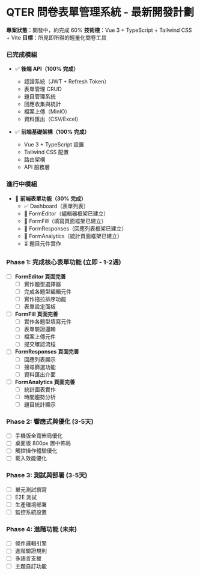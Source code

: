 # QTER 問卷表單管理系統 - 最新開發計劃

**專案狀態**：開發中，約完成 60%
**技術棧**：Vue 3 + TypeScript + Tailwind CSS + Vite
**目標**：所見即所得的輕量化問卷工具

### 已完成模組
- ✅ **後端 API（100% 完成）**
  - 認證系統（JWT + Refresh Token）
  - 表單管理 CRUD
  - 題目管理系統
  - 回應收集與統計
  - 檔案上傳（MinIO）
  - 資料匯出（CSV/Excel）

- ✅ **前端基礎架構（100% 完成）**
  - Vue 3 + TypeScript 設置
  - Tailwind CSS 配置
  - 路由架構
  - API 服務層

### 進行中模組
- 🚧 **前端表單功能（30% 完成）**
  - ✅ Dashboard（表單列表）
  - 🚧 FormEditor（編輯器框架已建立）
  - 🚧 FormFill（填寫頁面框架已建立）
  - 🚧 FormResponses（回應列表框架已建立）
  - 🚧 FormAnalytics（統計頁面框架已建立）
  - ⏳ 題目元件實作

### Phase 1: 完成核心表單功能 (立即 - 1-2週)

- [ ] **FormEditor 頁面完善**
  - [ ] 實作題型選擇器
  - [ ] 完成各題型編輯元件
  - [ ] 實作拖拉排序功能
  - [ ] 表單設定面板

- [ ] **FormFill 頁面完善**
  - [ ] 實作各題型填寫元件
  - [ ] 表單驗證邏輯
  - [ ] 檔案上傳元件
  - [ ] 提交確認流程

- [ ] **FormResponses 頁面完善**
  - [ ] 回應列表顯示
  - [ ] 搜尋篩選功能
  - [ ] 資料匯出介面

- [ ] **FormAnalytics 頁面完善**
  - [ ] 統計圖表實作
  - [ ] 時間趨勢分析
  - [ ] 題目統計顯示

### Phase 2: 響應式與優化 (3-5天)
- [ ] 手機版全寬佈局優化
- [ ] 桌面版 800px 置中佈局
- [ ] 觸控操作體驗優化
- [ ] 載入效能優化

### Phase 3: 測試與部署 (3-5天)
- [ ] 單元測試撰寫
- [ ] E2E 測試
- [ ] 生產環境部署
- [ ] 監控系統設置

### Phase 4: 進階功能 (未來)
- [ ] 條件邏輯引擎
- [ ] 進階驗證規則
- [ ] 多語言支援
- [ ] 主題自訂功能
